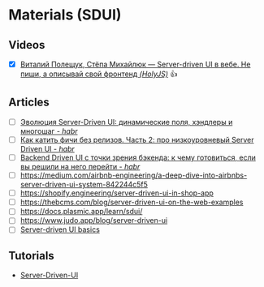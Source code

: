 # Materials (SDUI)

## Videos

- [x] [Виталий Полещук, Стёпа Михайлюк — Server-driven UI в вебе. Не пиши, а описывай свой фронтeнд *(HolyJS)*](https://www.youtube.com/watch?v=FcCrM3LMkfE) 👍

## Articles

- [ ] [Эволюция Server-Driven UI: динамические поля, хэндлеры и многошаг - *habr*](https://habr.com/ru/companies/alfa/articles/668754)
- [ ] [Как катить фичи без релизов. Часть 2: про низкоуровневый Server Driven UI - *habr*](https://habr.com/ru/companies/alfa/articles/742932/)
- [ ] [Backend Driven UI с точки зрения бэкенда: к чему готовиться, если вы решили на него перейти - *habr*](https://habr.com/ru/companies/yandex/articles/768282/)
- [ ] <https://medium.com/airbnb-engineering/a-deep-dive-into-airbnbs-server-driven-ui-system-842244c5f5>
- [ ] <https://shopify.engineering/server-driven-ui-in-shop-app>
- [ ] <https://thebcms.com/blog/server-driven-ui-on-the-web-examples>
- [ ] <https://docs.plasmic.app/learn/sdui/>
- [ ] <https://www.judo.app/blog/server-driven-ui>
- [ ] [Server-driven UI basics](https://www.apollographql.com/docs/technotes/TN0032-sdui-basics/)

## Tutorials

- [Server-Driven-UI](https://github.com/csmets/Server-Driven-UI)
